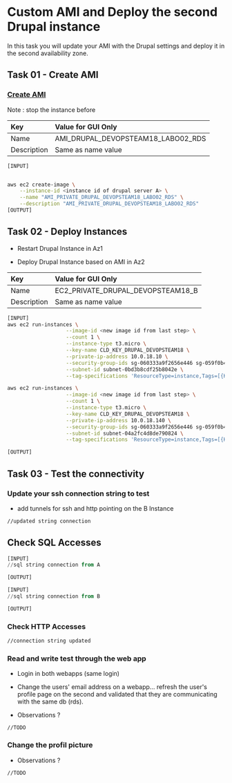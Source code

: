 # Custom AMI and Deploy the second Drupal instance

In this task you will update your AMI with the Drupal settings and deploy it in the second availability zone.

## Task 01 - Create AMI

### [Create AMI](https://awscli.amazonaws.com/v2/documentation/api/latest/reference/ec2/create-image.html)

Note : stop the instance before

|Key|Value for GUI Only|
|:--|:--|
|Name|AMI_DRUPAL_DEVOPSTEAM18_LABO02_RDS|
|Description|Same as name value|

```bash
[INPUT]


aws ec2 create-image \
    --instance-id <instance id of drupal server A> \
    --name "AMI_PRIVATE_DRUPAL_DEVOPSTEAM18_LABO02_RDS" \
    --description "AMI_PRIVATE_DRUPAL_DEVOPSTEAM18_LABO02_RDS"
[OUTPUT]

```

## Task 02 - Deploy Instances

* Restart Drupal Instance in Az1

* Deploy Drupal Instance based on AMI in Az2

|Key|Value for GUI Only|
|:--|:--|
|Name|EC2_PRIVATE_DRUPAL_DEVOPSTEAM18_B|
|Description|Same as name value|

```bash
[INPUT]
aws ec2 run-instances \
                   --image-id <new image id from last step> \
                   --count 1 \
                   --instance-type t3.micro \
                   --key-name CLD_KEY_DRUPAL_DEVOPSTEAM18 \
                   --private-ip-address 10.0.18.10 \
                   --security-group-ids sg-060333a9f2656e446 sg-059f0b49f5ca4aab8 \
                   --subnet-id subnet-0bd3b8cdf25b8042e \
                   --tag-specifications 'ResourceType=instance,Tags=[{Key=Name,Value=EC2_PRIVATE_DRUPAL_DEVOPSTEAM18_A}]'

aws ec2 run-instances \
                   --image-id <new image id from last step> \
                   --count 1 \
                   --instance-type t3.micro \
                   --key-name CLD_KEY_DRUPAL_DEVOPSTEAM18 \
                   --private-ip-address 10.0.18.140 \
                   --security-group-ids sg-060333a9f2656e446 sg-059f0b49f5ca4aab8 \
                   --subnet-id subnet-04a2fc4d8de790824 \
                   --tag-specifications 'ResourceType=instance,Tags=[{Key=Name,Value=EC2_PRIVATE_DRUPAL_DEVOPSTEAM18_B}]'

[OUTPUT]
```

## Task 03 - Test the connectivity

### Update your ssh connection string to test

* add tunnels for ssh and http pointing on the B Instance

```bash
//updated string connection
```

## Check SQL Accesses

```sql
[INPUT]
//sql string connection from A

[OUTPUT]
```

```sql
[INPUT]
//sql string connection from B

[OUTPUT]
```

### Check HTTP Accesses

```bash
//connection string updated
```

### Read and write test through the web app

* Login in both webapps (same login)

* Change the users' email address on a webapp... refresh the user's profile page on the second and validated that they are communicating with the same db (rds).

* Observations ?

```
//TODO
```

### Change the profil picture

* Observations ?

```
//TODO
```